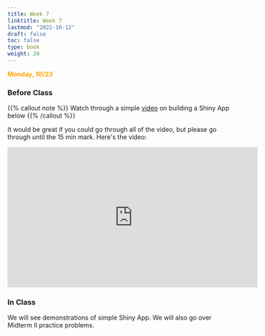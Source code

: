 ```yaml
---
title: Week 7 
linktitle: Week 7
lastmod: "2022-10-12"
draft: false  
toc: false  
type: book  
weight: 20
---
```



<span style="color:orange">**Monday, 10/23**</span>

### Before Class

{{% callout note %}}
Watch through a simple [video](https://youtu.be/Fg-Ha44i1IM) on building a Shiny App below {{% /callout %}}

It would be great if you could go through all of the video, but please go through until the 15 min mark. Here's the video:

<iframe width="560" height="315" src="https://www.youtube.com/embed/Fg-Ha44i1IM?start=36" title="YouTube video player" frameborder="0" allow="accelerometer; autoplay; clipboard-write; encrypted-media; gyroscope; picture-in-picture" allowfullscreen></iframe>

### In Class

We will see demonstrations of simple Shiny App. We will also go over Midterm II practice problems. 